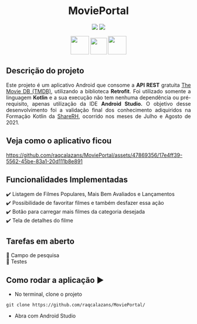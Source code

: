 <h1 align="center">MoviePortal</h1>

<p align="center">
  <img loading="lazy" src="http://img.shields.io/static/v1?label=STATUS&message=EM%20DESENVOLVIMENTO&color=GREEN&style=for-the-badge"/>
  <img loading="lazy" src="https://img.shields.io/static/v1?label=PENDENTE&message=TESTES&color=red&style=for-the-badge"/>  
</p>

<p align="center"> 
  <img height=50px src="https://cdn.jsdelivr.net/gh/devicons/devicon/icons/android/android-original.svg" /> 
  <img height=45px src="https://cdn.jsdelivr.net/gh/devicons/devicon/icons/kotlin/kotlin-original.svg" /> 
  <img height=50px src="https://cdn.jsdelivr.net/gh/devicons/devicon/icons/androidstudio/androidstudio-original.svg" />
</p>

## Descrição do projeto
<p align="justify">Este projeto é um aplicativo Android que consome a <b>API REST</b> gratuita <a href="https://www.themoviedb.org/">The Movie DB (TMDB)</a>, utilizando a biblioteca <b>Retrofit</b>.
Foi utilizado somente a linguagem <b>Kotlin</b> e a sua execução não tem nenhuma dependência ou pré-requisito, apenas utilização da IDE <b>Android Studio.</b>
O objetivo desse desenvolvimento foi a validação final dos conhecimento adiquiridos na Formação Kotlin da <a href="https://sharepeoplehub.com.br">ShareRH</a>, ocorrido nos meses de Julho e Agosto de 2021.</p>

## Veja como o aplicativo ficou 
https://github.com/raqcalazans/MoviePortal/assets/47869356/17e4ff39-5562-45be-83a1-20d111b8e891

## Funcionalidades Implementadas
:heavy_check_mark: Listagem de Filmes Populares, Mais Bem Avaliados e Lançamentos  
:heavy_check_mark: Possibilidade de favoritar filmes e também desfazer essa ação  
:heavy_check_mark: Botão para carregar mais filmes da categoria desejada  
:heavy_check_mark: Tela de detalhes do filme

## Tarefas em aberto
:memo: Campo de pesquisa  
:memo: Testes

## Como rodar a aplicação :arrow_forward:
* No terminal, clone o projeto
```
git clone https://github.com/raqcalazans/MoviePortal/
``` 
* Abra com Android Studio

